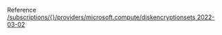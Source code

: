Reference [/subscriptions/{}/providers/microsoft.compute/diskencryptionsets 2022-03-02](/Resources/mgmt-plane/L3N1YnNjcmlwdGlvbnMve30vcHJvdmlkZXJzL21pY3Jvc29mdC5jb21wdXRlL2Rpc2tlbmNyeXB0aW9uc2V0cw==/2022-03-02.xml)
